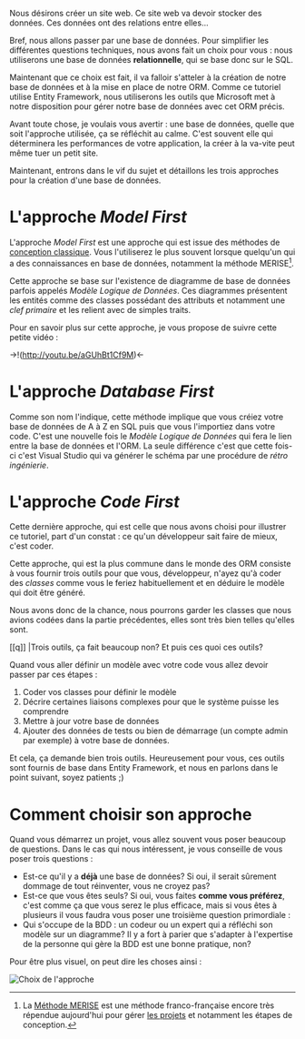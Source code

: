Nous désirons créer un site web. Ce site web va devoir stocker des données. Ces données ont des relations entre elles...

Bref, nous allons passer par une base de données. Pour simplifier les différentes questions techniques, nous avons fait un choix pour vous : nous utiliserons une base de données **relationnelle**, qui se base donc sur le SQL.

Maintenant que ce choix est fait, il va falloir s'atteler à la création de notre base de données et à la mise en place de notre ORM.
Comme ce tutoriel utilise Entity Framework, nous utiliserons les outils que Microsoft met à notre disposition pour gérer notre base de données avec cet ORM précis.

Avant toute chose, je voulais vous avertir : une base de données, quelle que soit l'approche utilisée, ça se réfléchit au calme. C'est souvent elle qui déterminera les performances de votre application, la créer à la va-vite peut même tuer un petit site.

Maintenant, entrons dans le vif du sujet et détaillons les trois approches pour la création d'une base de données.

# L'approche *Model First*

L'approche *Model First* est une approche qui est issue des méthodes de [conception classique](http://fr.wikipedia.org/wiki/M%C3%A9thodes_d%27analyse_et_de_conception). Vous l'utiliserez le plus souvent lorsque quelqu'un qui a des connaissances en base de données, notamment la méthode MERISE[^merise].

Cette approche se base sur l'existence de diagramme de base de données parfois appelés *Modèle Logique de Données*. Ces diagrammes présentent les entités comme des classes possédant des attributs et notamment une *clef primaire* et les relient avec de simples traits.

Pour en savoir plus sur cette approche, je vous propose de suivre cette petite vidéo :

->!(http://youtu.be/aGUhBt1Cf9M)<-
# L'approche *Database First*

Comme son nom l'indique, cette méthode implique que vous créiez votre base de données de A à Z en SQL puis que vous l'importiez dans votre code. C'est une nouvelle fois le *Modèle Logique de Données* qui fera le lien entre la base de données et l'ORM. La seule différence c'est que cette fois-ci c'est Visual Studio qui va générer le schéma par une procédure de *rétro ingénierie*.

# L'approche *Code First*

Cette dernière approche, qui est celle que nous avons choisi pour illustrer ce tutoriel, part d'un constat : ce qu'un développeur sait faire de mieux, c'est coder.

Cette approche, qui est la plus commune dans le monde des ORM consiste à vous fournir trois outils pour que vous, développeur, n'ayez qu'à coder des *classes* comme vous le feriez habituellement et en déduire le modèle qui doit être généré.

Nous avons donc de la chance, nous pourrons garder les classes que nous avions codées dans la partie précédentes, elles sont très bien telles qu'elles sont.

[[q]]
|Trois outils, ça fait beaucoup non? Et puis ces quoi ces outils?

Quand vous aller définir un modèle avec votre code vous allez devoir passer par ces étapes :

1. Coder vos classes pour définir le modèle
2. Décrire certaines liaisons complexes pour que le système puisse les comprendre
3. Mettre à jour votre base de données
4. Ajouter des données de tests ou bien de démarrage (un compte admin par exemple) à votre base de données.

Et cela, ça demande bien trois outils. Heureusement pour vous, ces outils sont fournis de base dans Entity Framework, et nous en parlons dans le point suivant, soyez patients ;)

# Comment choisir son approche

Quand vous démarrez un projet, vous allez souvent vous poser beaucoup de questions. Dans le cas qui nous intéressent, je vous conseille de vous poser trois questions :

- Est-ce qu'il y a **déjà** une base de données? Si oui, il serait sûrement dommage de tout réinventer, vous ne croyez pas?
- Est-ce que vous êtes seuls? Si oui, vous faites **comme vous préférez**, c'est comme ça que vous serez le plus efficace, mais si vous êtes à plusieurs il vous faudra vous poser une troisième question primordiale :
- Qui s'occupe de la BDD : un codeur ou un expert qui a réfléchi son modèle sur un diagramme? Il y a fort à parier que s'adapter à l'expertise de la personne qui gère la BDD est une bonne pratique, non?

Pour être plus visuel, on peut dire les choses ainsi :


![Choix de l'approche](http://zestedesavoir.com/media/galleries/304/4eca47a4-852f-4b64-8a64-aee222c95513.png.960x960_q85.jpg)


[^merise]: La [Méthode MERISE](http://fr.wikipedia.org/wiki/Merise_%28informatique%29) est une méthode franco-française encore très répendue aujourd'hui pour gérer [les projets](http://www.addstones.com/cycle-de-vie-d-un-projet) et notamment les étapes de conception.
